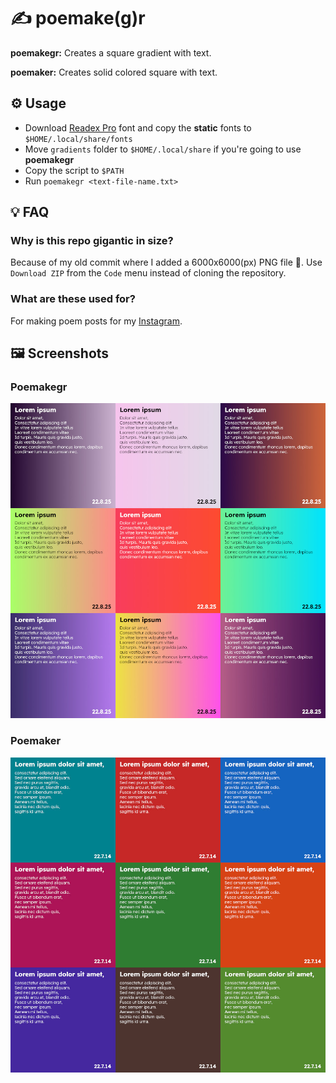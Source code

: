 # ✍ poemake(g)r
__poemakegr:__ Creates a square gradient with text. 

__poemaker:__ Creates solid colored square with text. 

## ⚙️ Usage
- Download [Readex Pro](https://fonts.google.com/specimen/Readex+Pro) font and copy the __static__ fonts to `$HOME/.local/share/fonts`
- Move `gradients` folder to `$HOME/.local/share` if you're going to use __poemakegr__
- Copy the script to `$PATH`
- Run `poemakegr <text-file-name.txt>`

## 💡 FAQ
### Why is this repo gigantic in size?
Because of my old commit where I added a 6000x6000(px) PNG file 😬. Use `Download ZIP` from the `Code` menu instead of cloning the repository.

### What are these used for?
For making poem posts for my [Instagram](https://www.instagram.com/dybdeskarphet).

## 🖼️ Screenshots
### Poemakegr
<img src="screenshot_gr.jpg" alt="Poemakegr">

### Poemaker
<img src="screenshot.jpg" alt="Poemaker">
